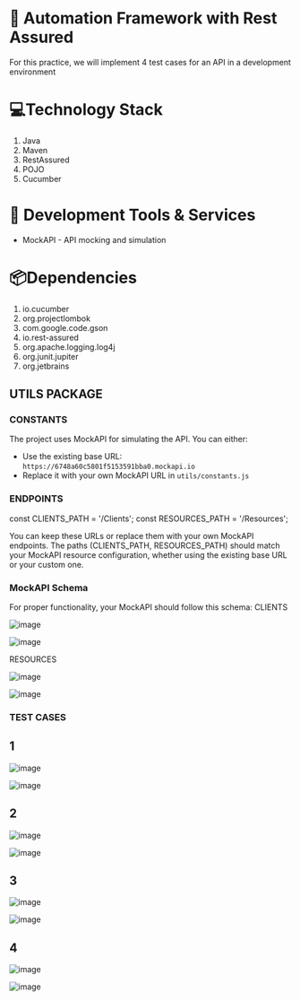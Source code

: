 # 🚀 Automation Framework with Rest Assured

For this practice, we will implement 4 test cases for an API in a development environment

# 💻Technology Stack

1. Java
2. Maven
3. RestAssured
4. POJO
5. Cucumber

# 🧰 Development Tools & Services
- MockAPI - API mocking and simulation


# 📦Dependencies

1. io.cucumber
2. org.projectlombok
3. com.google.code.gson
4. io.rest-assured
5. org.apache.logging.log4j
6. org.junit.jupiter
7. org.jetbrains

## UTILS PACKAGE
### CONSTANTS

The project uses MockAPI for simulating the API. You can either:
- Use the existing base URL: `https://6748a60c5801f5153591bba0.mockapi.io`
- Replace it with your own MockAPI URL in `utils/constants.js`

### ENDPOINTS
const CLIENTS_PATH = '/Clients';
const RESOURCES_PATH = '/Resources';

You can keep these URLs or replace them with your own MockAPI endpoints. The paths (CLIENTS_PATH, RESOURCES_PATH) should match your MockAPI resource configuration, whether using the existing base URL or your custom one.

### MockAPI Schema
For proper functionality, your MockAPI should follow this schema:
CLIENTS

![image](https://github.com/user-attachments/assets/2638c23d-8643-43e3-b30a-5c39fb01b9fe)

![image](https://github.com/user-attachments/assets/0b2b2547-e7ec-4cff-a73c-ffa38a44d225)

RESOURCES

![image](https://github.com/user-attachments/assets/dfb73c1e-5134-4cef-8900-b70b8985f8db)

![image](https://github.com/user-attachments/assets/8a8c6e64-4ffc-4ba8-a9fa-4fea26e2f749)

### TEST CASES

## 1

![image](https://github.com/user-attachments/assets/93e39c7a-5f9f-4e74-9f9b-4db5b991fbe0)

![image](https://github.com/user-attachments/assets/5d2c6b78-d0b9-453d-ad86-54e67d4435d6)

## 2

![image](https://github.com/user-attachments/assets/97118041-67fc-48da-a828-1f4ec3accec2)

![image](https://github.com/user-attachments/assets/767f8cbc-16c3-4c25-95e9-a6fc7f0f270e)

## 3

![image](https://github.com/user-attachments/assets/e02c2326-0197-43c1-9fef-4b04426430d1)

![image](https://github.com/user-attachments/assets/61ebfe92-d040-4744-9216-d0da1ee4cfd0)

## 4

![image](https://github.com/user-attachments/assets/a2145a22-1228-41eb-aa75-0d706505befc)

![image](https://github.com/user-attachments/assets/61a36846-c1c2-4b1b-8240-e4e0e794053a)















